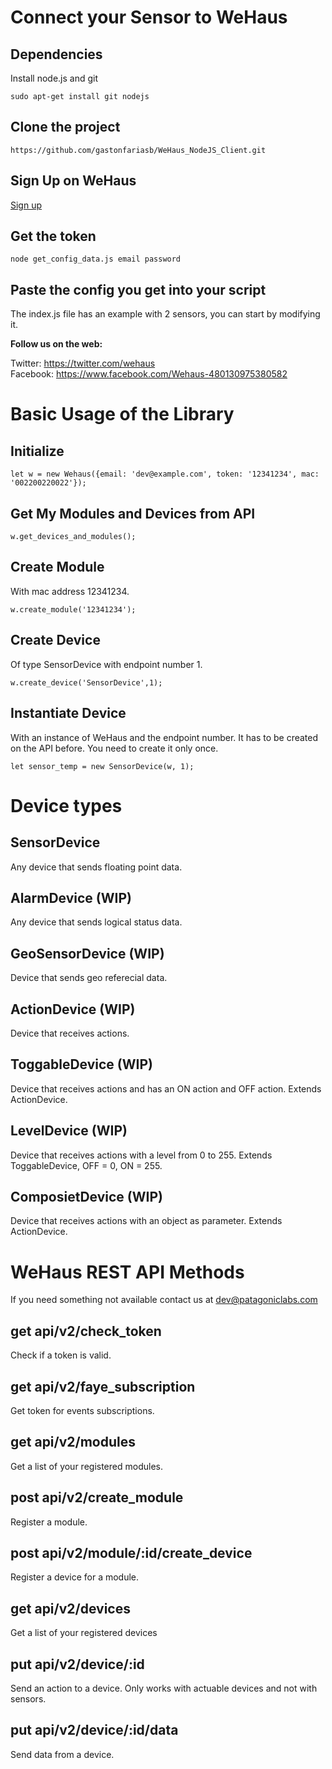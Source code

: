 # Connect your Sensor to WeHaus

## Dependencies

Install node.js and git

    sudo apt-get install git nodejs

## Clone the project

    https://github.com/gastonfariasb/WeHaus_NodeJS_Client.git

## Sign Up on WeHaus

[Sign up](https://app.wehaus.com/users/create_new_account)

## Get the token

    node get_config_data.js email password

## Paste the config you get into your script

The index.js file has an example with 2 sensors, you can start by modifying it.

<b>Follow us on the web:</b>

Twitter: https://twitter.com/wehaus  <br>
Facebook: https://www.facebook.com/Wehaus-480130975380582



# Basic Usage of the Library

## Initialize

    let w = new Wehaus({email: 'dev@example.com', token: '12341234', mac: '002200220022'});

## Get My Modules and Devices from API

    w.get_devices_and_modules();

## Create Module 

With mac address 12341234.

    w.create_module('12341234');

## Create Device

Of type SensorDevice with endpoint number 1.

    w.create_device('SensorDevice',1);

## Instantiate Device

With an instance of WeHaus and the endpoint number. It has to be created on the API before. You need to create it only once.

    let sensor_temp = new SensorDevice(w, 1);

# Device types

## SensorDevice

Any device that sends floating point data.

## AlarmDevice (WIP)

Any device that sends logical status data. 

## GeoSensorDevice (WIP)

Device that sends geo referecial data.

## ActionDevice (WIP)

Device that receives actions.

## ToggableDevice (WIP)

Device that receives actions and has an ON action and OFF action. Extends ActionDevice.

## LevelDevice (WIP)

Device that receives actions with a level from 0 to 255. Extends ToggableDevice, OFF = 0, ON = 255.

## ComposietDevice (WIP)

Device that receives actions with an object as parameter. Extends ActionDevice.


# WeHaus REST API Methods

If you need something not available contact us at dev@patagoniclabs.com

## get api/v2/check_token

Check if a token is valid.


## get api/v2/faye_subscription

Get token for events subscriptions.


## get api/v2/modules

Get a list of your registered modules.


## post api/v2/create_module

Register a module.


## post api/v2/module/:id/create_device

Register a device for a module.


## get api/v2/devices

Get a list of your registered devices

## put api/v2/device/:id

Send an action to a device. Only works with actuable devices and not with sensors.


## put api/v2/device/:id/data

Send data from a device.


